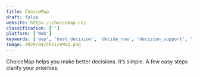 ```yaml
---
title: ChoiceMap
draft: false 
website: https://choicemap.co/
classification: ['']
platform: ['Web']
keywords: ['aop', 'best_decision', 'decide_now', 'decision_support', 'flotsm', 'impulse', 'mobile_decision_maker', 'mydecision', 'owlie', 'polar', 'procon', 'roundom', 'state', 'swell', 'swelly', 'tot:_thisorthat', 'ultimate_decision_maker', 'versus_for_imessage', 'viceversa', 'voice', 'wheel_decide', 'mia_contacts']
image: 2020/04/ChoiceMap.png
---
```

ChoiceMap helps you make better decisions. It’s simple. A few easy steps clarify your priorities.